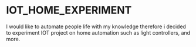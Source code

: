 # IOT_HOME_EXPERIMENT
I would like to automate people life with my knowledge therefore i decided to experiment IOT project on home automation such as light controllers, and more.
